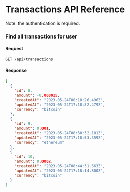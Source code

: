 # Transactions API Reference

Note: the authentication is required.

### Find all transactions for user

#### Request

```http
GET /api/transactions
```

#### Response

```json
[
  {
    "id": 8,
    "amount": -0.000015,
    "createdAt": "2023-05-24T08:10:26.496Z",
    "updatedAt": "2023-05-24T17:18:32.479Z",
    "currency": "bitcoin"
  },
  {
    "id": 9,
    "amount": 0.001,
    "createdAt": "2023-05-24T08:30:32.101Z",
    "updatedAt": "2023-05-24T17:18:53.359Z",
    "currency": "ethereum"
  },
  {
    "id": 10,
    "amount": 0.0002,
    "createdAt": "2023-05-24T08:44:31.663Z",
    "updatedAt": "2023-05-24T17:18:14.800Z",
    "currency": "bitcoin"
  }
]
```
